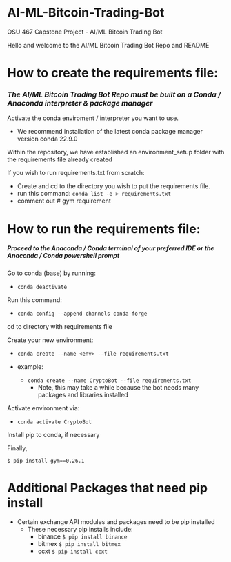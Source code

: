 # AI-ML-Bitcoin-Trading-Bot
OSU 467 Capstone Project - AI/ML Bitcoin Trading Bot  

Hello and welcome to the AI/ML Bitcoin Trading Bot Repo and README

# How to create the requirements file:

### *The AI/ML Bitcoin Trading Bot Repo must be built on a Conda / Anaconda interpreter & package manager*

Activate the conda enviroment / interpreter you want to use.
- We recommend installation of the latest conda package manager version conda 22.9.0

Within the repository, we have established an environment_setup folder with the 
requirements file already created 

If you wish to run requirements.txt from scratch:
- Create and cd to the directory you wish to put the requirements file.
- run this command: ```conda list -e > requirements.txt```
- comment out # gym requirement

# How to run the requirements file:

##### Proceed to the Anaconda / Conda terminal of your preferred IDE or the Anaconda / Conda powershell prompt

Go to conda (base) by running: 
- ```conda deactivate```

Run this command: 
- ```conda config --append channels conda-forge```

cd to directory with requirements file

Create your new environment: 
- ```conda create --name <env> --file requirements.txt```

- example: 
  - ```conda create --name CryptoBot --file requirements.txt```
      - Note, this may take a while because the bot needs many packages and libraries installed

Activate environment via:
- ```conda activate CryptoBot```

Install pip to conda, if necessary

Finally, 

```
$ pip install gym==0.26.1
```

# Additional Packages that need pip install 

- Certain exchange API modules and packages need to be pip installed 
  - These necessary pip installs include: 
    - binance ```$ pip install binance ```
    - bitmex ```$ pip install bitmex ```
    - ccxt ```$ pip install ccxt ```